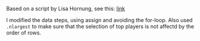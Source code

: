 Based on a script by Lisa Hornung, see this: [link](https://github.com/Lisa-Ho/small-data-projects/blob/main/2024/2401-highest-paid-athletes/highest-paid-athletes.ipynb)

I modified the data steps, using assign and avoiding the for-loop. Also used `.nlargest` to make sure that the selection of top players is not affectd by the order of rows.
